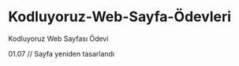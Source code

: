 # Kodluyoruz-Web-Sayfa-Ödevleri
Kodluyoruz Web Sayfası Ödevi 

01.07 // Sayfa yeniden tasarlandı



